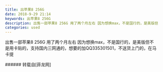 ```yaml
---
title: 出苹果8 256G
date: 2018-9-29 21:14
keywords: 出苹果8 256G
description: 出售一部苹果8 256G 用了两个月左右 因为想换max，不是国行的，是美版但不是用卡贴的，支持国内三网通的，想要的加QQ335301501，不送货上门的，在马卡提
categories: used
---
```

<td class="t_f" id="postmessage_1908630">

出售一部苹果8 256G 用了两个月左右 因为想换max，不是国行的，是美版但不是用卡贴的，支持国内三网通的，想要的加QQ335301501，不送货上门的，在马卡提<br/>
</td>
###### 转载自[菲龙网]